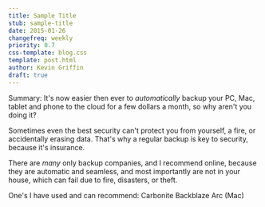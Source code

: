 ```yaml
---
title: Sample Title
stub: sample-title
date: 2015-01-26
changefreq: weekly
priority: 0.7
css-template: blog.css
template: post.html
author: Kevin Griffin
draft: true
---
```


Summary: It's now easier then ever to *automatically* backup your PC, Mac, tablet and phone to the cloud for a few dollars a month, so why aren't you doing it?


Sometimes even the best security can't protect you from yourself, a fire, or accidentally erasing data. That's why a regular backup is key to security, because it's insurance.

There are *many* only backup companies, and I recommend online, because they are automatic and seamless, and most importantly are not in your house, which can fail due to fire, disasters, or theft.

One's I have used and can recommend:
Carbonite
Backblaze
Arc (Mac)
